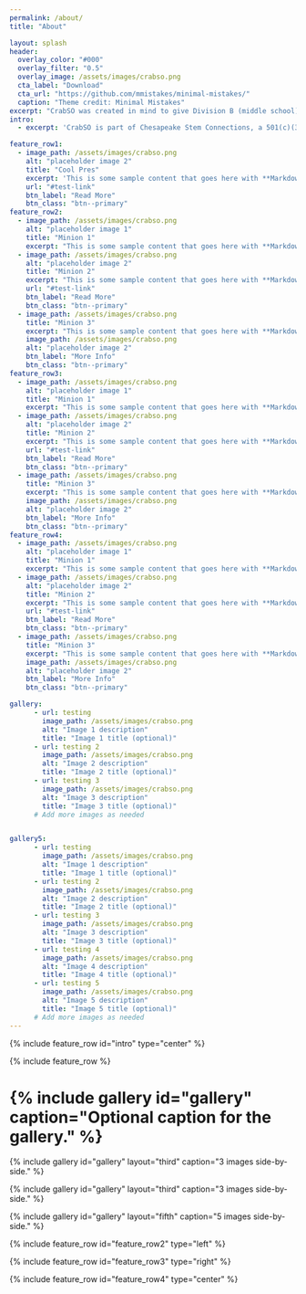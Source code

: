 ```yaml
---
permalink: /about/
title: "About"

layout: splash
header:
  overlay_color: "#000"
  overlay_filter: "0.5"
  overlay_image: /assets/images/crabso.png
  cta_label: "Download"
  cta_url: "https://github.com/mmistakes/minimal-mistakes/"
  caption: "Theme credit: Minimal Mistakes"
excerpt: "CrabSO was created in mind to give Division B (middle school) students another invitational to compete at before their regionals and/or state competitions as well as provide Marylanders another in-state competition."
intro: 
  - excerpt: 'CrabSO is part of Chesapeake Stem Connections, a 501(c)(3) registered Maryland based nonprofit dedicated to supporting up and coming middle school Science Olympiad teams in Maryland. All proceeds from CrabSO are being processed by Chesapeake Stem Connections and will be reinvested back into Chesapeake Stem Connections endeavors such as financially supporting Maryland teams, providing workshops, and funding future in-person competitions.'

feature_row1:
  - image_path: /assets/images/crabso.png
    alt: "placeholder image 2"
    title: "Cool Pres"
    excerpt: 'This is some sample content that goes here with **Markdown** formatting. Left aligned with `type="left"`'
    url: "#test-link"
    btn_label: "Read More"
    btn_class: "btn--primary"
feature_row2:
  - image_path: /assets/images/crabso.png
    alt: "placeholder image 1"
    title: "Minion 1"
    excerpt: "This is some sample content that goes here with **Markdown** formatting."
  - image_path: /assets/images/crabso.png
    alt: "placeholder image 2"
    title: "Minion 2"
    excerpt: "This is some sample content that goes here with **Markdown** formatting."
    url: "#test-link"
    btn_label: "Read More"
    btn_class: "btn--primary"
  - image_path: /assets/images/crabso.png
    title: "Minion 3"
    excerpt: "This is some sample content that goes here with **Markdown** formatting."
    image_path: /assets/images/crabso.png
    alt: "placeholder image 2"
    btn_label: "More Info"
    btn_class: "btn--primary"
feature_row3:
  - image_path: /assets/images/crabso.png
    alt: "placeholder image 1"
    title: "Minion 1"
    excerpt: "This is some sample content that goes here with **Markdown** formatting."
  - image_path: /assets/images/crabso.png
    alt: "placeholder image 2"
    title: "Minion 2"
    excerpt: "This is some sample content that goes here with **Markdown** formatting."
    url: "#test-link"
    btn_label: "Read More"
    btn_class: "btn--primary"
  - image_path: /assets/images/crabso.png
    title: "Minion 3"
    excerpt: "This is some sample content that goes here with **Markdown** formatting."
    image_path: /assets/images/crabso.png
    alt: "placeholder image 2"
    btn_label: "More Info"
    btn_class: "btn--primary"
feature_row4:
  - image_path: /assets/images/crabso.png
    alt: "placeholder image 1"
    title: "Minion 1"
    excerpt: "This is some sample content that goes here with **Markdown** formatting."
  - image_path: /assets/images/crabso.png
    alt: "placeholder image 2"
    title: "Minion 2"
    excerpt: "This is some sample content that goes here with **Markdown** formatting."
    url: "#test-link"
    btn_label: "Read More"
    btn_class: "btn--primary"
  - image_path: /assets/images/crabso.png
    title: "Minion 3"
    excerpt: "This is some sample content that goes here with **Markdown** formatting."
    image_path: /assets/images/crabso.png
    alt: "placeholder image 2"
    btn_label: "More Info"
    btn_class: "btn--primary"

gallery:
      - url: testing
        image_path: /assets/images/crabso.png
        alt: "Image 1 description"
        title: "Image 1 title (optional)"
      - url: testing 2
        image_path: /assets/images/crabso.png
        alt: "Image 2 description"
        title: "Image 2 title (optional)"
      - url: testing 3
        image_path: /assets/images/crabso.png
        alt: "Image 3 description"
        title: "Image 3 title (optional)"
      # Add more images as needed


gallery5:
      - url: testing
        image_path: /assets/images/crabso.png
        alt: "Image 1 description"
        title: "Image 1 title (optional)"
      - url: testing 2
        image_path: /assets/images/crabso.png
        alt: "Image 2 description"
        title: "Image 2 title (optional)"
      - url: testing 3
        image_path: /assets/images/crabso.png
        alt: "Image 3 description"
        title: "Image 3 title (optional)"
      - url: testing 4
        image_path: /assets/images/crabso.png
        alt: "Image 4 description"
        title: "Image 4 title (optional)"
      - url: testing 5
        image_path: /assets/images/crabso.png
        alt: "Image 5 description"
        title: "Image 5 title (optional)"
      # Add more images as needed
--- 
```


{% include feature_row id="intro" type="center" %}

{% include feature_row %}

# {% include gallery id="gallery" caption="Optional caption for the gallery." %}

{% include gallery id="gallery" layout="third" caption="3 images side-by-side." %}

{% include gallery id="gallery" layout="third" caption="3 images side-by-side." %}

{% include gallery id="gallery" layout="fifth" caption="5 images side-by-side." %}

{% include feature_row id="feature_row2" type="left" %}

{% include feature_row id="feature_row3" type="right" %}

{% include feature_row id="feature_row4" type="center" %}


